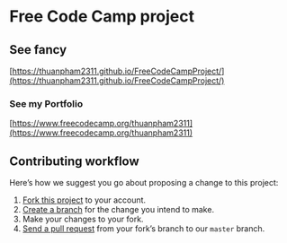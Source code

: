 # Free Code Camp project

## See fancy

[https://thuanpham2311.github.io/FreeCodeCampProject/](https://thuanpham2311.github.io/FreeCodeCampProject/)

### See my Portfolio

[https://www.freecodecamp.org/thuanpham2311](https://www.freecodecamp.org/thuanpham2311)

## Contributing workflow

Here’s how we suggest you go about proposing a change to this project:

1. [Fork this project][fork] to your account.
2. [Create a branch][branch] for the change you intend to make.
3. Make your changes to your fork.
4. [Send a pull request][pr] from your fork’s branch to our `master` branch.

[fork]: https://help.github.com/articles/fork-a-repo/
[branch]: https://help.github.com/articles/creating-and-deleting-branches-within-your-repository
[pr]: https://help.github.com/articles/using-pull-requests/
